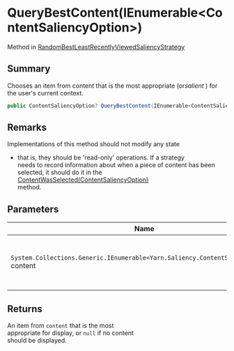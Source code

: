 # QueryBestContent(IEnumerable\<ContentSaliencyOption>)

Method in [RandomBestLeastRecentlyViewedSaliencyStrategy](yarn.saliency.randombestleastrecentlyviewedsaliencystrategy.md)

## Summary

Chooses an item from content that is the most appropriate (o&#x72;_&#x73;alient_ ) for the user's current context.

```csharp
public ContentSaliencyOption? QueryBestContent(IEnumerable<ContentSaliencyOption> content)
```

## Remarks

Implementations of this method should not modify any state

* that is, they should be 'read-only' operations. If a strategy\
  needs to record information about when a piece of content has been\
  selected, it should do it in the [ContentWasSelected(ContentSaliencyOption)](yarn.saliency.icontentsaliencystrategy.contentwasselected.md)\
  method.

## Parameters

| Name                                                                                  | Description                                                  |
| ------------------------------------------------------------------------------------- | ------------------------------------------------------------ |
| `System.Collections.Generic.IEnumerable<Yarn.Saliency.ContentSaliencyOption>` content | A collection of content items. This collection may be empty. |

## Returns

An item from `content` that is the most\
appropriate for display, or `null` if no content\
should be displayed.
